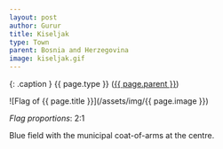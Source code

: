 ```yaml
---
layout: post
author: Gurur
title: Kiseljak
type: Town
parent: Bosnia and Herzegovina
image: kiseljak.gif
---
```

{: .caption }
{{ page.type }} ([{{ page.parent }}](/2019/03/30/bosnia-and-herzegovina.html))

![Flag of {{ page.title }}](/assets/img/{{ page.image }})

*Flag proportions*: 2:1

Blue field with the municipal coat-of-arms at the centre.